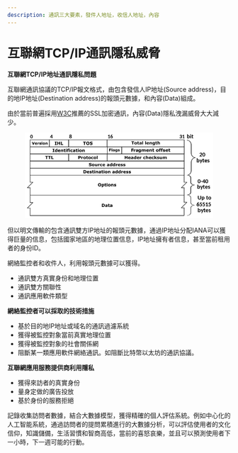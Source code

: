 ```yaml
---
description: 通訊三大要素，發件人地址，收信人地址，內容
---
```


# 互聯網TCP/IP通訊隱私威脅

**互聯網TCP/IP地址通訊隱私問題**

互聯網通訊協議的TCP/IP報文格式，由包含發信人IP地址(Source address)，目的地IP地址(Destination address)的報頭元數據，和內容(Data)組成。

由於當前普遍採用[W3C](https://www.w3.org/2001/tag/doc/web-https)推薦的SSL加密通訊，內容(Data)隱私洩漏威脅大大減少。

<figure><img src="../../../.gitbook/assets/image (3).png" alt=""><figcaption></figcaption></figure>

但以明文傳輸的包含通訊雙方IP地址的報頭元數據，通過IP地址分配IANA可以獲得巨量的信息，包括國家地區的地理位置信息，IP地址擁有者信息，甚至當前租用者的身份ID。

網絡監控者和收件人，利用報頭元數據可以獲得。

* 通訊雙方真實身份和地理位置
* 通訊雙方關聯性
* 通訊應用軟件類型

**網絡監控者可以採取的技術措施**

* 基於目的地IP地址或域名的通訊過濾系統
* 獲得被監控對象當前真實地理位置
* 獲得被監控對象的社會關係網
* 阻斷某一類應用軟件網絡通訊。如阻斷比特幣以太坊的通訊協議。

**互聯網應用服務提供商利用隱私**

* 獲得來訪者的真實身份
* 量身定做的廣告投放
* 基於身份的服務拒絕

記錄收集訪問者數據，結合大數據模型，獲得精確的個人評估系統。例如中心化的人工智能系統，通過訪問者的提問累積進行的大數據分析，可以評估使用者的文化信仰，知識儲備，生活習慣和智商高低，當前的喜怒哀樂，並且可以預測使用者下一小時，下一週可能的行動。
